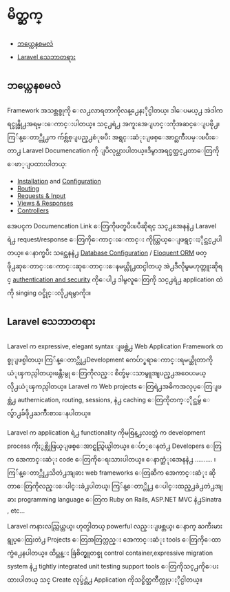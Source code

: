# မိတ္ဆက္

- [ဘယ္ကေနစမလဲ](#where-to-start)
- [Laravel သေဘာတရား](#laravel-philosophy)

<a name="where-to-start"></a>
## ဘယ္ကေနစမလဲ

Framework အသစ္တစ္ခုကို ေလ႕လာရတာကိုလန္႕ေနႏိုင္ပါတယ္၊ ဒါေပမယ္႕ အဲဒါက ရင္ခုန္ဖို႕အရမ္းေကာင္းပါတယ္။ သင္႕ရဲ႕ အကူးအေျပာင္းကိုအဆင္ေျပဖို႕၊ ကြ်န္ေတာ္တို႕က က်စ္လ်စ္ျပည္႕စံုၿပီး အရွင္းဆံုးျဖစ္ေအာင္ႀကိဳးပမ္းၿပီးေတာ႕ Laravel Documencation ကို ျပဳလုပ္ထားပါတယ္။ဒီမွာအရင္ဖတ္သင္႕တာေတြကို ေဖာ္ျပထားပါတယ္:

- [Installation](/docs/installation) and [Configuration](/docs/configuration)
- [Routing](/docs/routing)
- [Requests & Input](/docs/requests)
- [Views & Responses](/docs/responses)
- [Controllers](/docs/controllers)

အေပၚက Documencation Link ေတြကိုဖတ္ၿပီးၿပီဆိုရင္ သင္႕အေနနဲ႕ Laravel ရဲ႕ request/response ေတြကိုေကာင္းေကာင္း ကိုယ္တြယ္ေျဖရွင္းႏိုင္သင္႕ပါတယ္။ ေနာက္ၿပီး သင္အေနနဲ႕ [Database Configuration](/docs/database) / [Eloquent ORM](/docs/eloquent) ဖတ္ဖို႕ဆုေတာင္းေကာင္းဆုေတာင္းေနမယ္လို႕ထင္ပါတယ္ အဲ႕ဒီလိုမွမဟုတ္ဘူးဆိုရင္ [authentication and security](/docs/security) ကိုေပါ႕ ဒါမွလူေတြကို သင္႕ရဲ႕ application ထဲကို singing ဝင္ခိုင္းလို႕ရမွာကိုး။

<a name="laravel-philosophy"></a>
## Laravel သေဘာတရား

Laravel က expressive, elegant syntax ျဖစ္တဲ႕ Web Application  Framework တစ္ခုျဖစ္ပါတယ္၊ ကြ်န္ေတာ္တို႕Development ကေပ်ာ္စရာေကာင္းရမယ္ဆိုတာကိုယံုၾကည္ပါတယ္၊ဖန္တီးမွု ေတြကိုလည္း စိတ္ခ်မ္းသာမွူအျပည္႕အဝေပးမယ္လို႕ယံုၾကည္ပါတယ္။ Laravel က Web projects ေတြရဲ႕အဓိကအလုပ္ေတြျဖစ္တဲ႕ authernication, routing, sessions, နဲ႕ caching ေတြကိုတက္ႏိုင္သမွ် ေလွ်ာ႕ခ်ဖို႕ႀကိဳးစားေနပါတယ္။

Laravel က application ရဲ႕ functionality ကိုမစြန္႕လႊတ္ဘဲ က development process ကိုႏွစ္လိုဖြယ္ျဖစ္ေအာင္ရည္ရြယ္ပါတယ္။ ေပ်ာ္ေနတဲ႕ Developers ေတြက အေကာင္းဆံုး code ေတြကိုေရးသားပါတယ္။ ေနာက္ဆံုးအေနနဲ႕ .......... ၊ ကြ်န္ေတာ္တို႕သိတဲ႕အျခား web frameworks ေတြဆီက အေကာင္းဆံုး ဆိုတာေတြကိုလည္းေပါင္းခဲ႕ပါတယ္၊ ကြ်န္ေတာ္တို႕ ေပါင္းထည္႕ခဲ႕တဲ႕အျခား programming language ေတြက Ruby on Rails, ASP.NET MVC နဲ႕Sinatra , etc...

Laravel ကနားလည္လြယ္တယ္၊ ဟုတ္ပါတယ္ powerful လည္းျဖစ္တယ္၊ ေနာက္ ႀကီးမားရွုပ္ေထြးတဲ႕ Projects ေတြအတြက္လည္း အေကာင္းဆံုး tools ေတြကိုေထာက္ပံ႕ေနပါတယ္။ ထိပ္တန္း  ခြဲစိတ္မွူတစ္ခု control container,expressive migration system နဲ႕ tightly integrated unit testing support tools ေတြကိုသင္႕ကိုေပးထားပါတယ္ သင္ Create လုပ္ခ်င္တဲ႕ Application ကိုသင္စိတ္ႀကိဳက္လုပ္ႏိုင္ပါတယ္။